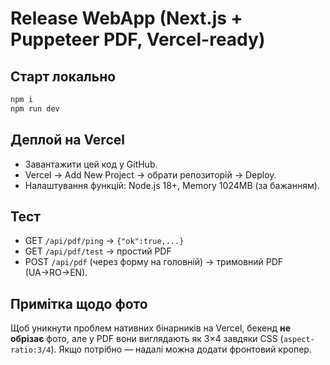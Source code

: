 # Release WebApp (Next.js + Puppeteer PDF, Vercel-ready)

## Старт локально
```bash
npm i
npm run dev
```

## Деплой на Vercel
- Завантажити цей код у GitHub.
- Vercel → Add New Project → обрати репозиторій → Deploy.
- Налаштування функцій: Node.js 18+, Memory 1024MB (за бажанням).

## Тест
- GET `/api/pdf/ping` → `{"ok":true,...}`
- GET `/api/pdf/test` → простий PDF
- POST `/api/pdf` (через форму на головній) → тримовний PDF (UA→RO→EN).

## Примітка щодо фото
Щоб уникнути проблем нативних бінарників на Vercel, бекенд **не обрізає** фото, але у PDF вони виглядають як 3×4 завдяки CSS (`aspect-ratio:3/4`). Якщо потрібно — надалі можна додати фронтовий кропер.
